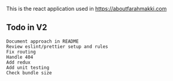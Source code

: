 This is the react application used in https://aboutfarahmakki.com

## Todo in V2

```
Document approach in README
Review eslint/prettier setup and rules
Fix routing
Handle 404
Add redux
Add unit testing
Check bundle size
```
